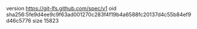 version https://git-lfs.github.com/spec/v1
oid sha256:5fe9d4ee9c9f63ad001270c283f4f19b4a6588fc20137d4c55b84ef9d46c5776
size 15823
